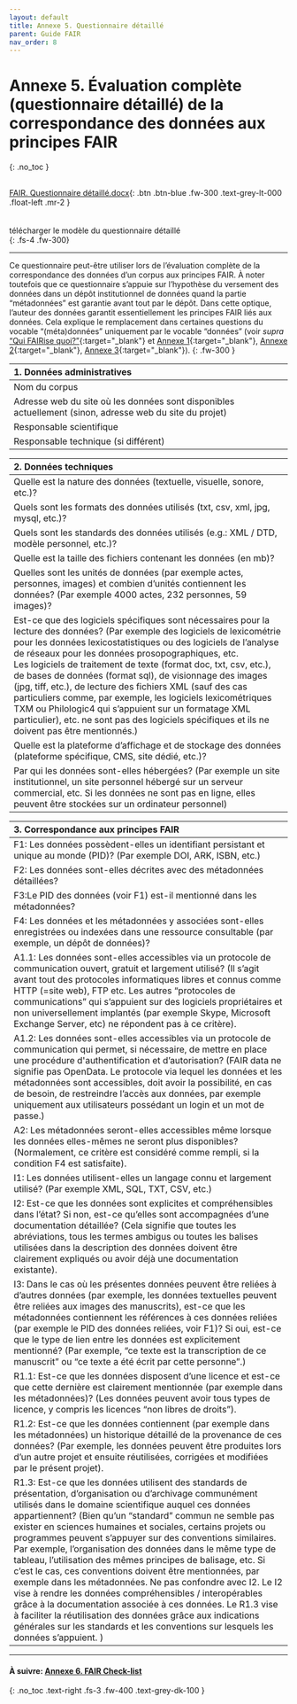 ```yaml
---
layout: default
title: Annexe 5. Questionnaire détaillé
parent: Guide FAIR
nav_order: 8
---
```


# Annexe 5. Évaluation complète (questionnaire détaillé) de la correspondance des données aux principes FAIR
{: .no_toc }
<div style="margin-top: 30px;"></div>

[FAIR. Questionnaire détaillé.docx](/assets/doc/FAIR.%20Questionnaire%20detaille.docx){: .btn .btn-blue .fw-300 .text-grey-lt-000 .float-left .mr-2 }

<div style="margin-top: 34px;">télécharger le modèle du questionnaire détaillé</div>
{: .fs-4 .fw-300}

---

Ce questionnaire peut-être utiliser lors de l’évaluation complète de la correspondance des données d’un corpus aux principes FAIR. À noter toutefois que ce questionnaire s’appuie sur l’hypothèse du versement des données dans un dépôt institutionnel de données quand la partie “métadonnées” est garantie avant tout par le dépôt. Dans cette optique, l’auteur des données garantit essentiellement les principes FAIR liés aux données. Cela explique le remplacement dans certaines questions du vocable “(méta)données” uniquement par le vocable “données” (voir _supra_ [“Qui FAIRise quoi?”](/docs/fair-guide/presentation.html#qui-fairise-quoi){:target="_blank"} et [Annexe 1](/docs/fair-guide/annexe-1){:target="_blank"}, [Annexe 2](/docs/fair-guide/annexe-2){:target="_blank"}, [Annexe 3](/docs/fair-guide/annexe-3){:target="_blank"}).
{: .fw-300 }

| 1. Données administratives  |
:-----------------------------|
| Nom du corpus   | 
| Adresse web du site où les données sont disponibles actuellement (sinon, adresse web du site du projet) | 
| Responsable scientifique   | 
| Responsable technique (si différent)   | 

| 2. Données techniques     |
:---------------------------|
|  Quelle est la nature des données (textuelle, visuelle, sonore, etc.)?  | 
|  Quels sont les formats des données utilisés (txt, csv, xml, jpg, mysql, etc.)?  | 
|  Quels sont les standards des données utilisés (e.g.: XML / DTD, modèle personnel, etc.)?  | 
|  Quelle est la taille des fichiers contenant les données (en mb)?  | 
|  Quelles sont les unités de données (par exemple actes, personnes, images) et combien d’unités contiennent les données? <span class="further-description"> (Par exemple 4000 actes, 232 personnes, 59 images)?</span>  | 
|  Est-ce que des logiciels spécifiques sont nécessaires pour la lecture des données? <span class="further-description"> (Par exemple des logiciels de lexicométrie pour les données lexicostatistiques ou des logiciels de l’analyse de réseaux pour les données prosopographiques, etc. <br/>Les logiciels de traitement de texte (format doc, txt, csv, etc.), de bases de données (format sql), de visionnage des images (jpg, tiff, etc.), de lecture des fichiers XML (sauf des cas particuliers comme, par exemple, les logiciels lexicométriques TXM ou Philologic4 qui s’appuient sur un formatage XML particulier), etc. ne sont pas des logiciels spécifiques et ils ne doivent pas être mentionnés.)</span>  | 
|  Quelle est la plateforme d’affichage et de stockage des données (plateforme spécifique, CMS, site dédié, etc.)?  | 
|  Par qui les données sont-elles hébergées? <span class="further-description">(Par exemple un site institutionnel, un site personnel hébergé sur un serveur commercial, etc. Si les données ne sont pas en ligne, elles peuvent être stockées sur un ordinateur personnel)</span>  | 

| 3. Correspondance aux principes FAIR     |
:------------------------------------------|
| F1: Les données possèdent-elles un identifiant persistant et unique au monde (PID)? <span class="further-description">(Par exemple DOI, ARK, ISBN, etc.)</span>   | 
| F2: Les données sont-elles décrites avec des métadonnées détaillées?   | 
| F3:Le PID des données (voir F1) est-il mentionné dans les métadonnées?    | 
| F4: Les données et les métadonnées y associées sont-elles enregistrées ou indexées dans une ressource consultable (par exemple, un dépôt de données)?   | 
| A1.1: Les données sont-elles accessibles via un protocole de communication ouvert, gratuit et largement utilisé? <span class="further-description">(Il s’agit avant tout des protocoles informatiques libres et connus comme HTTP (=site web), FTP etc. Les autres “protocoles de communications” qui s’appuient sur des logiciels propriétaires et non universellement implantés (par exemple Skype, Microsoft Exchange Server, etc) ne répondent pas à ce critère).</span>   | 
| A1.2: Les données sont-elles accessibles via un protocole de communication qui permet, si nécessaire, de mettre en place une procédure d'authentification et d’autorisation? <span class="further-description">(FAIR data ne signifie pas OpenData. Le protocole via lequel les données et les métadonnées sont accessibles, doit avoir la possibilité, en cas de besoin, de restreindre l’accès aux données, par exemple uniquement aux utilisateurs possédant un login et un mot de passe.)</span>   | 
| A2: Les métadonnées seront-elles accessibles même lorsque les données elles-mêmes ne seront plus disponibles? <span class="further-description">(Normalement, ce critère est considéré comme rempli, si la condition F4 est satisfaite).</span>   | 
| I1: Les données utilisent-elles un langage connu et largement utilisé? <span class="further-description">(Par exemple XML, SQL, TXT, CSV, etc.)</span>   | 
| I2: Est-ce que les données sont explicites et compréhensibles dans l’état? Si non, est-ce qu’elles sont accompagnées d’une documentation détaillée? <span class="further-description">(Cela signifie que toutes les abréviations, tous les termes ambigus ou toutes les balises utilisées dans la description des données doivent être clairement expliqués ou avoir déjà une documentation existante).</span>   | 
| I3: Dans le cas où les présentes données peuvent être reliées à d’autres données (par exemple, les données textuelles peuvent être reliées aux images des manuscrits), est-ce que les métadonnées contiennent les références à ces données reliées (par exemple le PID des données reliées, voir F1)? Si oui, est-ce que le type de lien entre les données est explicitement mentionné? (Par exemple, “ce texte est la transcription de ce manuscrit” ou “ce texte a été écrit par cette personne”.)   | 
| R1.1: Est-ce que les données disposent d’une licence et est-ce que cette dernière est clairement mentionnée (par exemple dans les métadonnées)? <span class="further-description">(Les données peuvent avoir tous types de licence, y compris les licences “non libres de droits”).</span>   | 
| R1.2: Est-ce que les données contiennent (par exemple dans les métadonnées) un historique détaillé de la provenance de ces données? <span class="further-description">(Par exemple, les données peuvent être produites lors d’un autre projet et ensuite réutilisées, corrigées et modifiées par le présent projet).</span>   | 
| R1.3: Est-ce que les données utilisent des standards de présentation, d’organisation ou d’archivage communément utilisés dans le domaine scientifique auquel ces données appartiennent? <span class="further-description">(Bien qu’un “standard” commun ne semble pas exister en sciences humaines et sociales, certains projets ou programmes peuvent s’appuyer sur des conventions similaires. Par exemple, l’organisation des données dans le même type de tableau, l’utilisation des mêmes principes de balisage, etc. Si c’est le cas, ces conventions doivent être mentionnées, par exemple dans les métadonnées. Ne pas confondre avec I2. Le I2 vise à rendre les données compréhensibles / interopérables grâce à la documentation associée à ces données. Le R1.3 vise à faciliter la réutilisation des données grâce aux indications générales sur les standards et les conventions sur lesquels les données s’appuient. )</span>   | 

---

#### À suivre: [Annexe 6. FAIR Check-list](/docs/fair-guide/annexe-6)
{: .no_toc .text-right .fs-3 .fw-400 .text-grey-dk-100 }